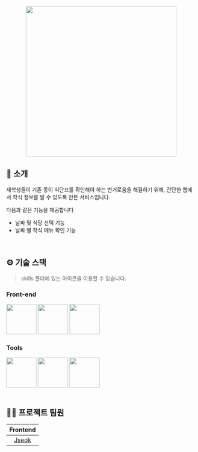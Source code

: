 <div align="center">

<!-- logo -->
<img src="/Users/j_seok/project/yongin-hankki/yongin-hankki/src/assets/readme_logo.jpeg" width="400"/>

<br/> 

</div> 

## 📝 소개
재학생들이 기존 종이 식단표를 확인해야 하는 번거로움을 해결하기 위해, 간단한 웹에서 학식 정보를 알 수 있도록 만든 서비스입니다.

다음과 같은 기능을 제공합니다
- 날짜 및 식당 선택 기능
- 날짜 별 학식 메뉴 확인 기능

<br />

## ⚙ 기술 스택
> skills 폴더에 있는 아이콘을 이용할 수 있습니다.
### Front-end
<div>
<img src="https://github.com/yewon-Noh/readme-template/blob/main/skills/JavaScript.png?raw=true" width="80">
<img src="https://github.com/yewon-Noh/readme-template/blob/main/skills/React.png?raw=true" width="80">
<img src="https://github.com/yewon-Noh/readme-template/blob/main/skills/HTMLCSS.png?raw=true" width="80">
</div>

### Tools
<div>
<img src="https://github.com/yewon-Noh/readme-template/blob/main/skills/Github.png?raw=true" width="80">
<img src="https://github.com/yewon-Noh/readme-template/blob/main/skills/Notion.png?raw=true" width="80">
<img src="https://github.com/yewon-Noh/readme-template/blob/main/skills/Figma.png?raw=true" width="80">
</div>

<br />



## 💁‍♂️ 프로젝트 팀원
|Frontend|
|:---:|
|[Jseok](https://github.com/jin-evergreen)|